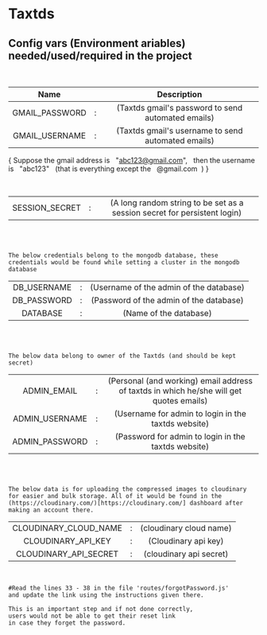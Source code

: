 # Taxtds


## Config vars (Environment ariables) needed/used/required in the project

<br>

| Name | | Description |
| :---: | :---: | :---: |
| GMAIL_PASSWORD | : | (Taxtds gmail's password to send automated emails) |
| GMAIL_USERNAME | : | (Taxtds gmail's username to send automated emails) |

{ Suppose the gmail address is &nbsp; "abc123@gmail.com", &nbsp; then the username is &nbsp; "abc123" &nbsp; (that is everything except the &nbsp; @gmail.com &nbsp;) }


<br>

|  | |   |
| :---: | :---: |:---: |
| SESSION_SECRET | : | (A long random string to be set as a session secret for persistent login) |

<br>
<br>


```
The below credentials belong to the mongodb database, these credentials would be found while setting a cluster in the mongodb database
```

|  | |   |
| :---: | :---: |:---: |
| DB_USERNAME | : | (Username of the admin of the database) |
| DB_PASSWORD | : | (Password of the admin of the database) | 
| DATABASE | : | (Name of the database) |


<br>
<br>

```
The below data belong to owner of the Taxtds (and should be kept secret)
```


|  | |   |
| :---: | :---: |:---: |
| ADMIN_EMAIL | : | (Personal (and working) email address of taxtds in which he/she will get quotes emails) |
| ADMIN_USERNAME | : | (Username for admin to login in the taxtds website) | 
| ADMIN_PASSWORD | : | (Password for admin to login in the taxtds website) |

<br>
<br>

```
The below data is for uploading the compressed images to cloudinary for easier and bulk storage. All of it would be found in the (https://cloudinary.com/)[https://cloudinary.com/] dashboard after making an account there.
```

|  | |   |
| :---: | :---: |:---: |
| CLOUDINARY_CLOUD_NAME | : | (cloudinary cloud name) |
| CLOUDINARY_API_KEY | : | (Cloudinary api key) |
| CLOUDINARY_API_SECRET | : | (cloudinary api secret) |

<br>

```
#Read the lines 33 - 38 in the file 'routes/forgotPassword.js' 
and update the link using the instructions given there. 

This is an important step and if not done correctly, 
users would not be able to get their reset link 
in case they forget the password.
```
